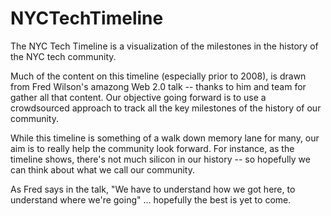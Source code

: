 # NYCTechTimeline

The NYC Tech Timeline is a visualization of the milestones in the history of the NYC tech community. 

Much of the content on this timeline (especially prior to 2008), is drawn from Fred Wilson's amazong Web 2.0 talk -- thanks to him and team for gather all that content. Our objective going forward is to use a crowdsourced approach to track all the key milestones of the history of our community.


While this timeline is something of a walk down memory lane for many, our aim is to really help the community look forward. For instance, as the timeline shows, there's not much silicon in our history -- so hopefully we can think about what we call our community.

As Fred says in the talk, "We have to understand how we got here, to understand where we're going" ... hopefully the best is yet to come.
